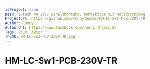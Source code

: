 ```yaml
---
isProject: true
Desc: 1-fach 4A 230V Schaltkontakt, Kontaktlos mit Nulldurchgang
ProjectUrl: https://github.com/ronnythomas/HM-LC-Sw1-PCB-230V-TR
Author: Ronny
AuthorUrl: https://www.facebook.com/ronny.thomas.83
Tags: 230V, Aktor
Thumb: HM-LC-Sw1-PCB-230V-TR.jpg
---
```


# HM-LC-Sw1-PCB-230V-TR
